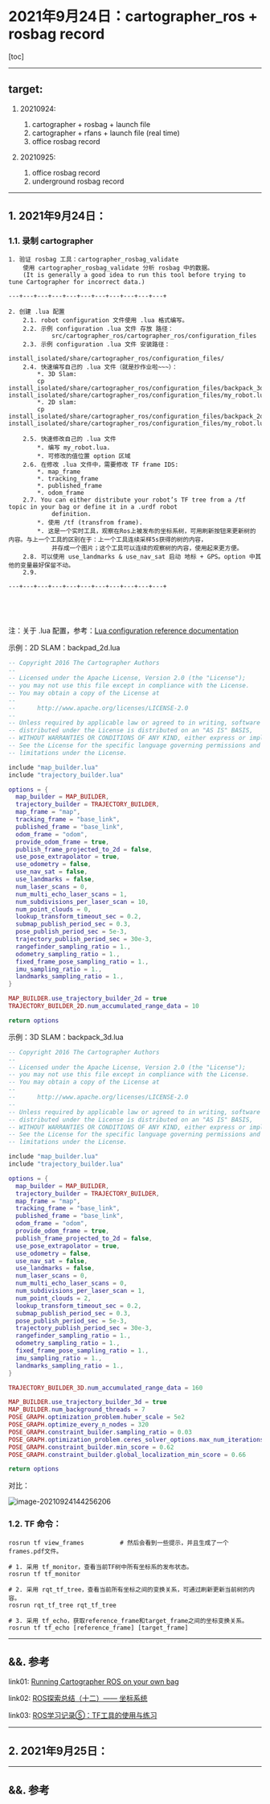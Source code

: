# 2021年9月24日：cartographer_ros + rosbag record

[toc]

---

## **target:**

1. 20210924:
   1. cartographer + rosbag + launch file
   2. cartographer + rfans + launch file (real time)
   3. office rosbag record



2. 20210925:
   1. office rosbag record
   2. underground rosbag record



---

## 1. 2021年9月24日：



### 1.1. 录制 cartographer

```
1. 验证 rosbag 工具：cartographer_rosbag_validate
	使用 cartographer_rosbag_validate 分析 rosbag 中的数据。
	(It is generally a good idea to run this tool before trying to tune Cartographer for incorrect data.)
	
---+---+---+---+---+---+---+---+---+---+---+

2. 创建 .lua 配置
	2.1. robot configuration 文件使用 .lua 格式编写。
	2.2. 示例 configuration .lua 文件 存放 路径：
			src/cartographer_ros/cartographer_ros/configuration_files
	2.3. 示例 configuration .lua 文件 安装路径：
			install_isolated/share/cartographer_ros/configuration_files/
	2.4. 快速编写自己的 .lua 文件（就是抄作业啦~~~）：
    	*. 3D Slam:
    	cp install_isolated/share/cartographer_ros/configuration_files/backpack_3d.lua install_isolated/share/cartographer_ros/configuration_files/my_robot.lua
    	*. 2D slam:
    	cp install_isolated/share/cartographer_ros/configuration_files/backpack_2d.lua install_isolated/share/cartographer_ros/configuration_files/my_robot.lua
    
    2.5. 快速修改自己的 .lua 文件
    	*. 编写 my_robot.lua.
    	*. 可修改的值位置 option 区域
    2.6. 在修改 .lua 文件中，需要修改 TF frame IDS:
    	*. map_frame
    	*. tracking_frame
    	*. published_frame
    	*. odom_frame
	2.7. You can either distribute your robot’s TF tree from a /tf topic in your bag or define it in a .urdf robot 
			definition.
		*. 使用 /tf (transfrom frame).
		*. 这是一个实时工具，观察在Ros上被发布的坐标系树，可用刷新按钮来更新树的内容。与上一个工具的区别在于：上一个工具连续采样5s获得的树的内容，
			并存成一个图片；这个工具可以连续的观察树的内容，使用起来更方便。
	2.8. 可以使用 use_landmarks & use_nav_sat 启动 地标 + GPS。option 中其他的变量最好保留不动。 
	2.9. 
	
---+---+---+---+---+---+---+---+---+---+---+



	
```

注：关于 .lua 配置，参考：[Lua configuration reference documentation](https://google-cartographer-ros.readthedocs.io/en/latest/configuration.html#lua-configuration-reference-documentation)



示例：2D SLAM：backpad_2d.lua 

```lua
-- Copyright 2016 The Cartographer Authors
--
-- Licensed under the Apache License, Version 2.0 (the "License");
-- you may not use this file except in compliance with the License.
-- You may obtain a copy of the License at
--
--      http://www.apache.org/licenses/LICENSE-2.0
--
-- Unless required by applicable law or agreed to in writing, software
-- distributed under the License is distributed on an "AS IS" BASIS,
-- WITHOUT WARRANTIES OR CONDITIONS OF ANY KIND, either express or implied.
-- See the License for the specific language governing permissions and
-- limitations under the License.

include "map_builder.lua"
include "trajectory_builder.lua"

options = {
  map_builder = MAP_BUILDER,
  trajectory_builder = TRAJECTORY_BUILDER,
  map_frame = "map",
  tracking_frame = "base_link",
  published_frame = "base_link",
  odom_frame = "odom",
  provide_odom_frame = true,
  publish_frame_projected_to_2d = false,
  use_pose_extrapolator = true,
  use_odometry = false,
  use_nav_sat = false,
  use_landmarks = false,
  num_laser_scans = 0,
  num_multi_echo_laser_scans = 1,
  num_subdivisions_per_laser_scan = 10,
  num_point_clouds = 0,
  lookup_transform_timeout_sec = 0.2,
  submap_publish_period_sec = 0.3,
  pose_publish_period_sec = 5e-3,
  trajectory_publish_period_sec = 30e-3,
  rangefinder_sampling_ratio = 1.,
  odometry_sampling_ratio = 1.,
  fixed_frame_pose_sampling_ratio = 1.,
  imu_sampling_ratio = 1.,
  landmarks_sampling_ratio = 1.,
}

MAP_BUILDER.use_trajectory_builder_2d = true
TRAJECTORY_BUILDER_2D.num_accumulated_range_data = 10

return options
```



示例：3D SLAM：backpack_3d.lua

```lua
-- Copyright 2016 The Cartographer Authors
--
-- Licensed under the Apache License, Version 2.0 (the "License");
-- you may not use this file except in compliance with the License.
-- You may obtain a copy of the License at
--
--      http://www.apache.org/licenses/LICENSE-2.0
--
-- Unless required by applicable law or agreed to in writing, software
-- distributed under the License is distributed on an "AS IS" BASIS,
-- WITHOUT WARRANTIES OR CONDITIONS OF ANY KIND, either express or implied.
-- See the License for the specific language governing permissions and
-- limitations under the License.

include "map_builder.lua"
include "trajectory_builder.lua"

options = {
  map_builder = MAP_BUILDER,
  trajectory_builder = TRAJECTORY_BUILDER,
  map_frame = "map",
  tracking_frame = "base_link",
  published_frame = "base_link",
  odom_frame = "odom",
  provide_odom_frame = true,
  publish_frame_projected_to_2d = false,
  use_pose_extrapolator = true,
  use_odometry = false,
  use_nav_sat = false,
  use_landmarks = false,
  num_laser_scans = 0,
  num_multi_echo_laser_scans = 0,
  num_subdivisions_per_laser_scan = 1,
  num_point_clouds = 2,
  lookup_transform_timeout_sec = 0.2,
  submap_publish_period_sec = 0.3,
  pose_publish_period_sec = 5e-3,
  trajectory_publish_period_sec = 30e-3,
  rangefinder_sampling_ratio = 1.,
  odometry_sampling_ratio = 1.,
  fixed_frame_pose_sampling_ratio = 1.,
  imu_sampling_ratio = 1.,
  landmarks_sampling_ratio = 1.,
}

TRAJECTORY_BUILDER_3D.num_accumulated_range_data = 160

MAP_BUILDER.use_trajectory_builder_3d = true
MAP_BUILDER.num_background_threads = 7
POSE_GRAPH.optimization_problem.huber_scale = 5e2
POSE_GRAPH.optimize_every_n_nodes = 320
POSE_GRAPH.constraint_builder.sampling_ratio = 0.03
POSE_GRAPH.optimization_problem.ceres_solver_options.max_num_iterations = 10
POSE_GRAPH.constraint_builder.min_score = 0.62
POSE_GRAPH.constraint_builder.global_localization_min_score = 0.66

return options
```



对比：

![image-20210924144256206](C:\Z_DesayWorkSpace\CodeBeefSpace\DocsCollection\VSLAM_ALL\20210924_rfans_cartographer_rosbag_2.assets\image-20210924144256206.png)



### 1.2. TF 命令：

```
rosrun tf view_frames          # 然后会看到一些提示，并且生成了一个frames.pdf文件。

# 1. 采用 tf_monitor，查看当前TF树中所有坐标系的发布状态。 
rosrun tf tf_monitor

# 2. 采用 rqt_tf_tree，查看当前所有坐标之间的变换关系，可通过刷新更新当前树的内容。  
rosrun rqt_tf_tree rqt_tf_tree

# 3. 采用 tf_echo，获取reference_frame和target_frame之间的坐标变换关系。 
rosrun tf tf_echo [reference_frame] [target_frame]
```









---

## &&. 参考

link01: [Running Cartographer ROS on your own bag](https://google-cartographer-ros.readthedocs.io/en/latest/your_bag.html)

link02: [ROS探索总结（十二）—— 坐标系统](https://www.guyuehome.com/265)

link03: [ROS学习记录⑤：TF工具的使用与练习](https://www.guyuehome.com/20269)





---

## 2. 2021年9月25日：





---

## &&. 参考



